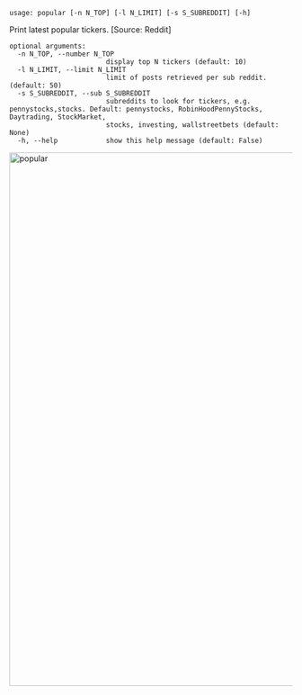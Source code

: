 ```
usage: popular [-n N_TOP] [-l N_LIMIT] [-s S_SUBREDDIT] [-h]
```

Print latest popular tickers. [Source: Reddit]

```
optional arguments:
  -n N_TOP, --number N_TOP
                        display top N tickers (default: 10)
  -l N_LIMIT, --limit N_LIMIT
                        limit of posts retrieved per sub reddit. (default: 50)
  -s S_SUBREDDIT, --sub S_SUBREDDIT
                        subreddits to look for tickers, e.g. pennystocks,stocks. Default: pennystocks, RobinHoodPennyStocks, Daytrading, StockMarket,
                        stocks, investing, wallstreetbets (default: None)
  -h, --help            show this help message (default: False)
```

<img width="948" alt="popular" src="https://user-images.githubusercontent.com/25267873/108917846-4dbe0400-7628-11eb-821e-9fda97a6d9cd.png">
